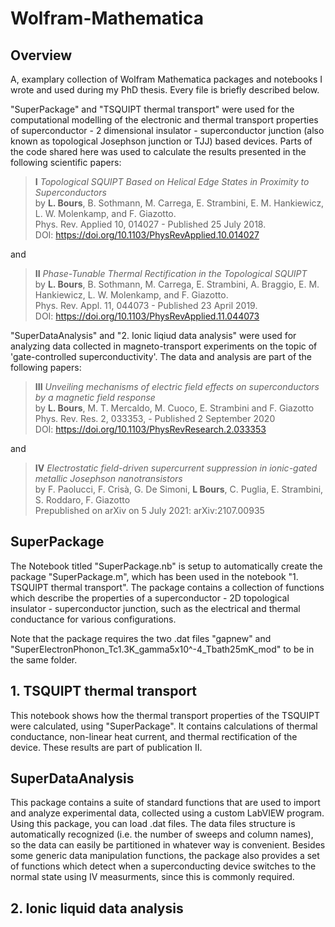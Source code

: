 <!-- To start a new line end the line with two spaces -->

# Wolfram-Mathematica

## Overview
A, examplary collection of Wolfram Mathematica packages and notebooks I wrote and used during my PhD thesis. Every file is briefly described below.

"SuperPackage" and "TSQUIPT thermal transport" were used for the computational modelling of the electronic and thermal transport properties of superconductor - 2 dimensional insulator - superconductor junction (also known as topological Josephson junction or TJJ) based devices. Parts of the code shared here was used to calculate the results presented in the following scientific papers:

> **I** *Topological SQUIPT Based on Helical Edge States in Proximity to Superconductors*  
> by **L. Bours**, B. Sothmann, M. Carrega, E. Strambini, E. M. Hankiewicz, L. W. Molenkamp, and F. Giazotto.  
> Phys. Rev. Applied 10, 014027 - Published 25 July 2018.  
> DOI: https://doi.org/10.1103/PhysRevApplied.10.014027

and

> **II** *Phase-Tunable Thermal Rectification in the Topological SQUIPT*  
> by **L. Bours**, B. Sothmann, M. Carrega, E. Strambini, A. Braggio, E. M. Hankiewicz, L. W. Molenkamp, and F. Giazotto.  
> Phys. Rev. Appl. 11, 044073 - Published 23 April 2019.  
> DOI: https://doi.org/10.1103/PhysRevApplied.11.044073

"SuperDataAnalysis" and "2. Ionic liqiud data analysis" were used for analyzing data collected in magneto-transport experiments on the topic of 'gate-controlled superconductivity'. The data and analysis are part of the following papers:

> **III** *Unveiling mechanisms of electric field effects on superconductors by a magnetic field response*  
> by **L. Bours**, M. T. Mercaldo, M. Cuoco, E. Strambini and F. Giazotto  
> Phys. Rev. Res. 2, 033353, - Published 2 September 2020  
> DOI: https://doi.org/10.1103/PhysRevResearch.2.033353

and 

> **IV** *Electrostatic field-driven supercurrent suppression in ionic-gated metallic Josephson nanotransistors*  
> by F. Paolucci, F. Crisà, G. De Simoni, **L Bours**, C. Puglia, E. Strambini, S. Roddaro, F. Giazotto  
> Prepublished on arXiv on 5 July 2021: arXiv:2107.00935 

## SuperPackage
The Notebook titled "SuperPackage.nb" is setup to automatically create the package "SuperPackage.m", which has been used in the notebook "1. TSQUIPT thermal transport". The package contains a collection of functions which describe the properties of a superconductor - 2D topological insulator - superconductor junction, such as the electrical and thermal conductance for various configurations.

Note that the package requires the two .dat files "gapnew" and "SuperElectronPhonon_Tc1.3K_gamma5x10^-4_Tbath25mK_mod" to be in the same folder.

## 1. TSQUIPT thermal transport
This notebook shows how the thermal transport properties of the TSQUIPT were calculated, using "SuperPackage". It contains calculations of thermal conductance, non-linear heat current, and thermal rectification of the device. These results are part of publication II.

## SuperDataAnalysis

This package contains a suite of standard functions that are used to import and analyze experimental data, collected using a custom LabVIEW program. Using this package, you can load .dat files. The data files structure is automatically recognized (i.e. the number of sweeps and column names), so the data can easily be partitioned in whatever way is convenient. Besides some generic data manipulation functions, the package also provides a set of functions which detect when a superconducting device switches to the normal state using IV measurments, since this is commonly required.

## 2. Ionic liquid data analysis



